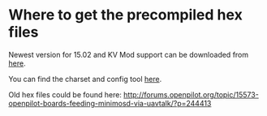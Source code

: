 # Where to get the precompiled hex files #

Newest version for 15.02 and KV Mod support can be downloaded from [here](../master/zipped_hex).

You can find the charset and config tool [here](../master/Tools).

Old hex files could be found here:
http://forums.openpilot.org/topic/15573-openpilot-boards-feeding-minimosd-via-uavtalk/?p=244413

